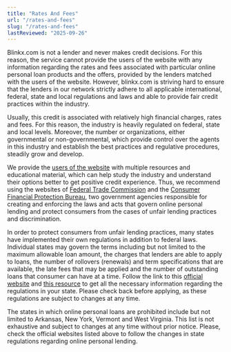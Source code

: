 ```yaml
---
title: "Rates And Fees"
url: "/rates-and-fees"
slug: "/rates-and-fees"
lastReviewed: "2025-09-26"
---
```


Blinkx.com is not a lender and never makes credit decisions. For this reason, the service cannot provide the users of the website with any information regarding the rates and fees associated with particular online personal loan products and the offers, provided by the lenders matched with the users of the website. However, blinkx.com is striving hard to ensure that the lenders in our network strictly adhere to all applicable international, federal, state and local regulations and laws and able to provide fair credit practices within the industry.

Usually, this credit is associated with relatively high financial charges, rates and fees. For this reason, the industry is heavily regulated on federal, state and local levels. Moreover, the number or organizations, either governmental or non-governmental, which provide control over the agents in this industry and establish the best practices and regulative procedures, steadily grow and develop.

We provide the [users of the website](https://blinkx.com/) with multiple resources and educational material, which can help study the industry and understand their options better to get positive credit experience. Thus, we recommend using the websites of [Federal Trade Commission](https://www.ftc.gov/) and the [Consumer Financial Protection Bureau](http://www.consumerfinance.gov/), two government agencies responsible for creating and enforcing the laws and acts that govern online personal lending and protect consumers from the cases of unfair lending practices and discrimination.

In order to protect consumers from unfair lending practices, many states have implemented their own regulations in addition to federal laws. Individual states may govern the terms including but not limited to the maximum allowable loan amount, the charges that lenders are able to apply to loans, the number of rollovers (renewals) and term specifications that are available, the late fees that may be applied and the number of outstanding loans that consumer can have at a time. Follow the link to this [official website](http://paydayloaninfo.org/state-information) and [this resource](http://www.ncsl.org/research/financial-services-and-commerce/payday-lending-state-statutes.aspx) to get all the necessary information regarding the regulations in your state. Please check back before applying, as these regulations are subject to changes at any time.

The states in which online personal loans are prohibited include but not limited to Arkansas, New York, Vermont and West Virginia. This list is not exhaustive and subject to changes at any time without prior notice. Please, check the official websites listed above to follow the changes in state regulations regarding online personal lending.
